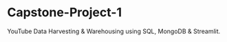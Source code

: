 # Capstone-Project-1
YouTube Data Harvesting &amp; Warehousing using SQL, MongoDB &amp; Streamlit. 
